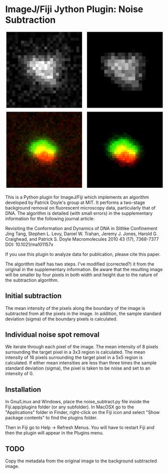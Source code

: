 # ImageJ/Fiji Jython Plugin: Noise Subtraction

![Background subtraction](background-subtract.png?raw=true "Background subtraction")

This is a Python plugin for ImageJ/Fiji which implements an algorithm developed by Patrick Doyle's group at MIT. It performs a two-stage background removal on fluorescent microscopy data, particularly that of DNA. The algorithm is detailed (with small errors) in the supplementary information for the following journal article:

Revisiting the Conformation and Dynamics of DNA in Slitlike Confinement
Jing Tang, Stephen L. Levy, Daniel W. Trahan, Jeremy J. Jones, Harold G. Craighead, and Patrick S. Doyle
Macromolecules 2010 43 (17), 7368-7377
DOI: 10.1021/ma101157x

If you use this plugin to analyze data for publication, please cite this paper.

The algorithm itself has two steps. I've modified (corrected?) it from the original in the supplementary information. Be aware that the resulting image will be smaller by four pixels in both width and height due to the nature of the subtraction algorithm.

## Initial subtraction

The mean intensity of the pixels along the boundary of the image is subtracted from all the pixels in the image. In addition, the sample standard deviation (sigma) of the boundary pixels is calculated.

## Individual noise spot removal

We iterate through each pixel of the image. The mean intensity of 8 pixels surrounding the target pixel in a 3x3 region is calculated. The mean intensity of 16 pixels surrounding the target pixel in a 5x5 region is calculated. If either mean intensities are less than three times the sample standard deviation (sigma), the pixel is taken to be noise and set to an intensity of 0.

## Installation

In Gnu/Linux and Windows, place the noise_subtract.py file inside the Fiji.app/plugins folder (or any subfolder). In MacOSX go to the "Applications" folder in Finder, right-click on the Fiji icon and select "Show package contents" to find the plugins folder.

Then in Fiji go to Help -> Refresh Menus. You will have to restart Fiji and then the plugin will appear in the Plugins menu.

## TODO

Copy the metadata from the original image to the background subtracted image.
